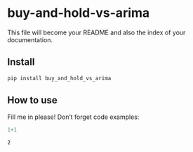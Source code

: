 # buy-and-hold-vs-arima

<!-- WARNING: THIS FILE WAS AUTOGENERATED! DO NOT EDIT! -->

This file will become your README and also the index of your
documentation.

## Install

``` sh
pip install buy_and_hold_vs_arima
```

## How to use

Fill me in please! Don’t forget code examples:

``` python
1+1
```

    2
